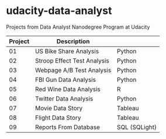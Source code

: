 # udacity-data-analyst
 Projects from Data Analyst Nanodegree Program at Udacity

Project | Description | &nbsp;
------------ | ------------- | -------------
01 | US Bike Share Analysis | Python
02 | Stroop Effect Test Analysis | Python
03 | Webpage A/B Test Analysis | Python
04 | FBI Gun Data Analysis | Python
05 | Red Wine Data Analysis | R
06 | Twitter Data Analysis | Python
07 | Movie Data Story | Tableau
08 | Flight Data Story | Tableau
09 | Reports From Database | SQL (SQLight)
